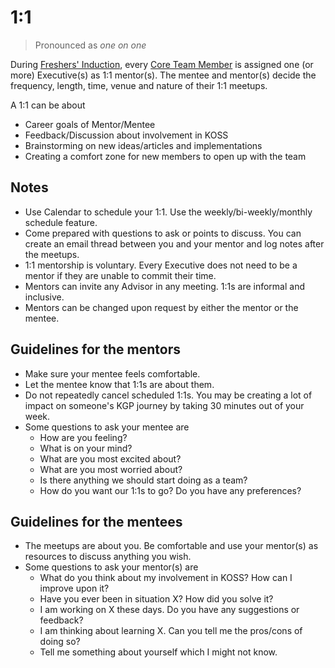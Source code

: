 # 1:1

> Pronounced as *one on one*

During [Freshers' Induction](/docs/community/freshers-induction), every [Core Team Member](/docs/community/governance) is assigned one (or more) Executive(s) as 1:1 mentor(s). The mentee and mentor(s) decide the frequency, length, time, venue and nature of their 1:1 meetups.

A 1:1 can be about
* Career goals of Mentor/Mentee
* Feedback/Discussion about involvement in KOSS
* Brainstorming on new ideas/articles and implementations
* Creating a comfort zone for new members to open up with the team

## Notes
* Use Calendar to schedule your 1:1. Use the weekly/bi-weekly/monthly schedule feature.
* Come prepared with questions to ask or points to discuss. You can create an email thread between you and your mentor and log notes after the meetups.
* 1:1 mentorship is voluntary. Every Executive does not need to be a mentor if they are unable to commit their time.
* Mentors can invite any Advisor in any meeting. 1:1s are informal and inclusive.
* Mentors can be changed upon request by either the mentor or the mentee.

## Guidelines for the mentors
* Make sure your mentee feels comfortable.
* Let the mentee know that 1:1s are about them.
* Do not repeatedly cancel scheduled 1:1s. You may be creating a lot of impact on someone's KGP journey by taking 30 minutes out of your week.
* Some questions to ask your mentee are
  * How are you feeling?
  * What is on your mind?
  * What are you most excited about?
  * What are you most worried about?
  * Is there anything we should start doing as a team?
  * How do you want our 1:1s to go? Do you have any preferences?

## Guidelines for the mentees
* The meetups are about you. Be comfortable and use your mentor(s) as resources to discuss anything you wish.
* Some questions to ask your mentor(s) are
  * What do you think about my involvement in KOSS? How can I improve upon it?
  * Have you ever been in situation X? How did you solve it?
  * I am working on X these days. Do you have any suggestions or feedback?
  * I am thinking about learning X. Can you tell me the pros/cons of doing so?
  * Tell me something about yourself which I might not know.
